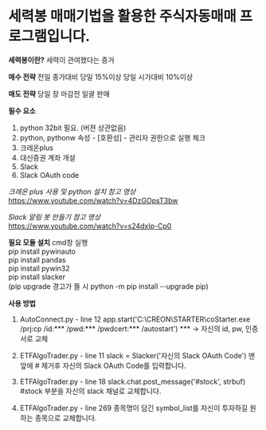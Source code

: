 # 세력봉 매매기법을 활용한 주식자동매매 프로그램입니다.

**세력봉이란?**
세력이 관여했다는 증거

**매수 전략**
전일 종가대비 당일 15%이상
당일 시가대비 10%이상

**매도 전략**
당일 장 마감전 일괄 판매

**필수 요소**
1. python 32bit 필요. (버젼 상관없음)
2. python, pythonw 속성 - [호환성] - 관리자 권한으로 실행 체크
3. 크레온plus
4. 대신증권 계좌 개설
5. Slack
5. Slack OAuth code

*크레온 plus 사용 및 python 설치 참고 영상*</br>
https://www.youtube.com/watch?v=4DzGOpsT3bw

*Slack 알림 봇 만들기 참고 영상*</br>
https://www.youtube.com/watch?v=s24dxIp-Cp0

**필요 모듈 설치**
cmd창 실행</br>
pip install pywinauto</br>
pip install pandas</br>
pip install pywin32</br>
pip install slacker</br>
(pip upgrade 경고가 뜰 시 python -m pip install --upgrade pip)</br>

**사용 방법**
1. AutoConnect.py - line 12
app.start('C:\CREON\STARTER\coStarter.exe /prj:cp /id:*** /pwd:*** /pwdcert:*** /autostart')
*** -> 자신의 id, pw, 인증서로 교체

2. ETFAlgoTrader.py - line 11
slack = Slacker('자신의 Slack OAuth Code')
맨 앞에 # 제거후  자신의 Slack OAuth Code를 입력합니다.

3. ETFAlgoTrader.py - line 18
slack.chat.post_message('#stock', strbuf)
#stock 부분을 자신의 slack 채널로 교체합니다.

4. ETFAlgoTrader.py - line 269
종목명이 담긴 symbol_list를 자신이 투자하길 원하는 종목으로 교체합니다.